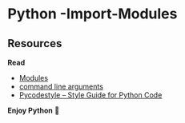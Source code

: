# Python -Import-Modules
## Resources
**Read**

- [Modules](https://docs.python.org/3/tutorial/modules.html)
- [command line arguments](https://docs.python.org/3/tutorial/stdlib.html#command-line-arguments)
- [Pycodestyle – Style Guide for Python Code](https://pypi.org/project/pycodestyle/)
        
 **Enjoy Python**     :snake:
